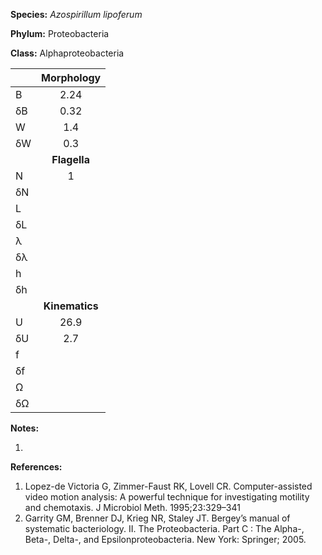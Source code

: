 **Species:** *Azospirillum lipoferum*

**Phylum:** Proteobacteria

**Class:** Alphaproteobacteria

|    | **Morphology** |
|:-- | :------------: |
| B  | 2.24 |
| δB | 0.32 |
| W  | 1.4 |
| δW | 0.3 |
|    | **Flagella** |
| N  | 1 |
| δN |  |
| L  |  |
| δL |  |
| λ  |  |
| δλ |  |
| h  |  |
| δh |  |
|    | **Kinematics** |
| U  | 26.9 |
| δU | 2.7 |
| f  |  |
| δf |  |
| Ω  |  |
| δΩ |  |

**Notes:**

1.

**References:**

1. Lopez-de Victoria G, Zimmer-Faust RK, Lovell CR.  Computer-assisted video motion analysis:  A powerful technique for investigating motility and chemotaxis.  J Microbiol Meth. 1995;23:329–341
1. Garrity GM, Brenner DJ, Krieg NR, Staley JT.  Bergey’s manual of systematic bacteriology. II. The Proteobacteria. Part C : The Alpha-, Beta-, Delta-, and Epsilonproteobacteria.  New York:  Springer; 2005.
